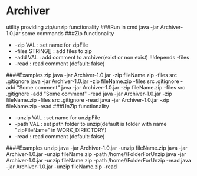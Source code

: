 # Archiver
utility providing zip/unzip functionality
###Run in cmd
    java -jar Archiver-1.0.jar some commands
###Zip functionality
* -zip VAL        : set name for zipFile
* -files STRING[] : add files to zip
* -add VAL        : add comment to archiver(exist or non exist) !!!depends -files
* -read           : read comment (default: false)
    
####Examples zip
    java -jar Archiver-1.0.jar -zip fileName.zip -files src .gitignore 
    java -jar Archiver-1.0.jar -zip fileName.zip -files src .gitignore -add "Some comment"
    java -jar Archiver-1.0.jar -zip fileName.zip -files src .gitignore -add "Some comment" -read
    java -jar Archiver-1.0.jar -zip fileName.zip -files src .gitignore -read
    java -jar Archiver-1.0.jar -zip fileName.zip -read
###UnZip functionality
* -unzip VAL      : set name for unzipFile
* -path VAL       : set path folder to unzip(default is folder with name
                   "zipFileName" in WORK_DIRECTORY)
* -read           : read comment (default: false)

####Examples unzip
    java -jar Archiver-1.0.jar -unzip fileName.zip
    java -jar Archiver-1.0.jar -unzip fileName.zip -path /home/<username>/FolderForUnzip
    java -jar Archiver-1.0.jar -unzip fileName.zip -path /home/<username>/FolderForUnzip -read
    java -jar Archiver-1.0.jar -unzip fileName.zip -read
